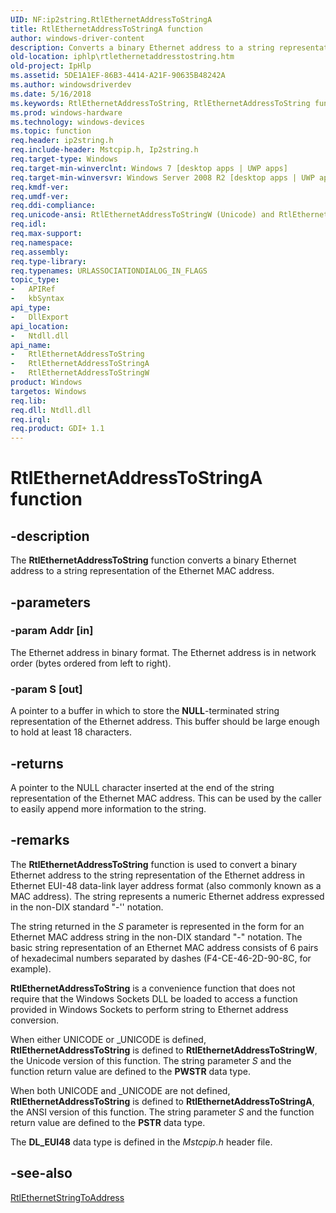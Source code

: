 ```yaml
---
UID: NF:ip2string.RtlEthernetAddressToStringA
title: RtlEthernetAddressToStringA function
author: windows-driver-content
description: Converts a binary Ethernet address to a string representation of the Ethernet MAC address.
old-location: iphlp\rtlethernetaddresstostring.htm
old-project: IpHlp
ms.assetid: 5DE1A1EF-86B3-4414-A21F-90635B48242A
ms.author: windowsdriverdev
ms.date: 5/16/2018
ms.keywords: RtlEthernetAddressToString, RtlEthernetAddressToString function [IP Helper], RtlEthernetAddressToStringA, RtlEthernetAddressToStringW, ip2string/RtlEthernetAddressToString, ip2string/RtlEthernetAddressToStringA, ip2string/RtlEthernetAddressToStringW, iphlp.rtlethernetaddresstostring
ms.prod: windows-hardware
ms.technology: windows-devices
ms.topic: function
req.header: ip2string.h
req.include-header: Mstcpip.h, Ip2string.h
req.target-type: Windows
req.target-min-winverclnt: Windows 7 [desktop apps | UWP apps]
req.target-min-winversvr: Windows Server 2008 R2 [desktop apps | UWP apps]
req.kmdf-ver: 
req.umdf-ver: 
req.ddi-compliance: 
req.unicode-ansi: RtlEthernetAddressToStringW (Unicode) and RtlEthernetAddressToStringA (ANSI)
req.idl: 
req.max-support: 
req.namespace: 
req.assembly: 
req.type-library: 
req.typenames: URLASSOCIATIONDIALOG_IN_FLAGS
topic_type:
-	APIRef
-	kbSyntax
api_type:
-	DllExport
api_location:
-	Ntdll.dll
api_name:
-	RtlEthernetAddressToString
-	RtlEthernetAddressToStringA
-	RtlEthernetAddressToStringW
product: Windows
targetos: Windows
req.lib: 
req.dll: Ntdll.dll
req.irql: 
req.product: GDI+ 1.1
---
```


# RtlEthernetAddressToStringA function


## -description


The 
<b>RtlEthernetAddressToString</b> function  converts a binary Ethernet address to a string representation of the Ethernet MAC address.



## -parameters




### -param Addr [in]

The Ethernet address in binary format. The Ethernet address is in network order (bytes ordered from
    left to right).



### -param S [out]

A pointer to a buffer in which to store the <b>NULL</b>-terminated string representation of the Ethernet address. This buffer should be large enough to hold at least 18 characters.


## -returns



A pointer to the NULL character inserted at the end of the string representation of the Ethernet MAC address.
This can be used by the caller to easily append more information to the string.




## -remarks



The <b>RtlEthernetAddressToString</b> function is used to convert a binary Ethernet address to the string representation of the Ethernet address in Ethernet EUI-48 data-link layer address format (also commonly known as a MAC address). The string represents a numeric Ethernet address
    expressed in the non-DIX standard "-'' notation.

The string returned in the <i>S</i> parameter is represented in the form for an Ethernet MAC address string in the non-DIX standard "-" notation. The basic string representation of an Ethernet MAC address consists of 6 pairs of hexadecimal numbers
    separated by dashes (F4-CE-46-2D-90-8C, for example). 

<b>RtlEthernetAddressToString</b> is a convenience function that does not require that the Windows Sockets DLL be loaded to access a function provided in Windows Sockets to perform string to Ethernet address conversion. 

When either UNICODE or _UNICODE is defined, <b>RtlEthernetAddressToString</b> is defined to <b>RtlEthernetAddressToStringW</b>, the Unicode version of this function. The string parameter <i>S</i> and the function return value are defined to the <b>PWSTR</b> data type.



When both UNICODE and _UNICODE are not defined, <b>RtlEthernetAddressToString</b> is defined to <b>RtlEthernetAddressToStringA</b>, the ANSI version of this function. The string parameter <i>S</i> and the function return value are defined to the <b>PSTR</b> data type.



The <b>DL_EUI48</b> data type is defined in the <i>Mstcpip.h</i>  header file.




## -see-also




<a href="https://msdn.microsoft.com/9FE1F2C6-971E-4789-9D30-4C129B3951F4">RtlEthernetStringToAddress</a>
 

 

